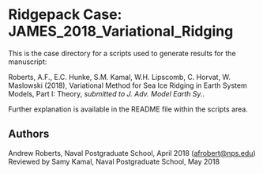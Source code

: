 #  Ridgepack Case: JAMES\_2018\_Variational\_Ridging

This is the case directory for a scripts used to generate results for the manuscript: 

Roberts, A.F., E.C. Hunke, S.M. Kamal, W.H. Lipscomb, C. Horvat, W. Maslowski (2018),
Variational Method for Sea Ice Ridging in Earth System Models, Part I: Theory, *submitted to J. Adv. Model Earth Sy.*.

Further explanation is available in the README file within the scripts area.  

## Authors

Andrew Roberts, Naval Postgraduate School, April 2018 (afrobert@nps.edu)
Reviewed by Samy Kamal, Naval Postgraduate School, May 2018








